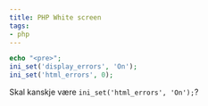 ```yaml
---
title: PHP White screen
tags:
- php
---
```


```php
echo "<pre>";
ini_set('display_errors', 'On');
ini_set('html_errors', 0);
```

Skal kanskje være `ini_set('html_errors', 'On');`?